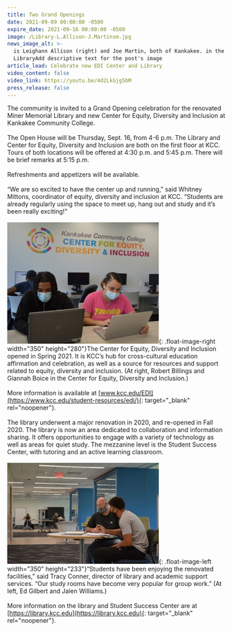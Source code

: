 ```yaml
---
title: Two Grand Openings
date: 2021-09-09 00:00:00 -0500
expire_date: 2021-09-16 00:00:00 -0500
image: /Library-L.Allison-J.Martinsm.jpg
news_image_alt: >-
  is Leighann Allison (right) and Joe Martin, both of Kankakee. in the
  LibraryAdd descriptive text for the post's image
article_lead: Celebrate new EDI Center and Library
video_content: false
video_link: https://youtu.be/4d2LkGjg5bM
press_release: false
---
```

The community is invited to a Grand Opening celebration for the renovated Miner Memorial Library and new Center for Equity, Diversity and Inclusion at Kankakee Community College.<br><br>The Open House will be Thursday, Sept. 16, from 4-6 p.m. The Library and Center for Equity, Diversity and Inclusion are both on the first floor at KCC. Tours of both locations will be offered at 4:30 p.m. and 5:45 p.m. There will be brief remarks at 5:15 p.m.&nbsp;<br><br>Refreshments and appetizers will be available.<br><br>“We are so excited to have the center up and running,” said Whitney Mittons, coordinator of equity, diversity and inclusion at KCC. “Students are already regularly using the space to meet up, hang out and study and it’s been really exciting\!”<br><br>![](/EDI-Ctr-R.BillingsandG.Boicesm.jpg){: .float-image-right width="350" height="280"}The Center for Equity, Diversity and Inclusion opened in Spring 2021. It is KCC’s hub for cross-cultural education affirmation and celebration, as well as a source for resources and support related to equity, diversity and inclusion. (At right, Robert Billings and Giannah Boice in the Center for Equity, Diversity and Inclusion.)<br><br>More information is available at [www.kcc.edu/EDI](https://www.kcc.edu/student-resources/edi/){: target="_blank" rel="noopener"}.<br><br>The library underwent a major renovation in 2020, and re-opened in Fall 2020. The library is now an area dedicated to collaboration and information sharing. It offers opportunities to engage with a variety of technology as well as areas for quiet study. The mezzanine level is the Student Success Center, with tutoring and an active learning classroom.<br><br>![](/StSuccessCtr-E.GilbertandJ.Williamssm.jpg){: .float-image-left width="350" height="233"}“Students have been enjoying the renovated facilities,” said Tracy Conner, director of library and academic support services. “Our study rooms have become very popular for group work.” (At left, Ed Gilbert and Jalen Williams.)&nbsp;<br><br>More information on the library and Student Success Center are at [https://library.kcc.edu](https://library.kcc.edu){: target="_blank" rel="noopener"}.
